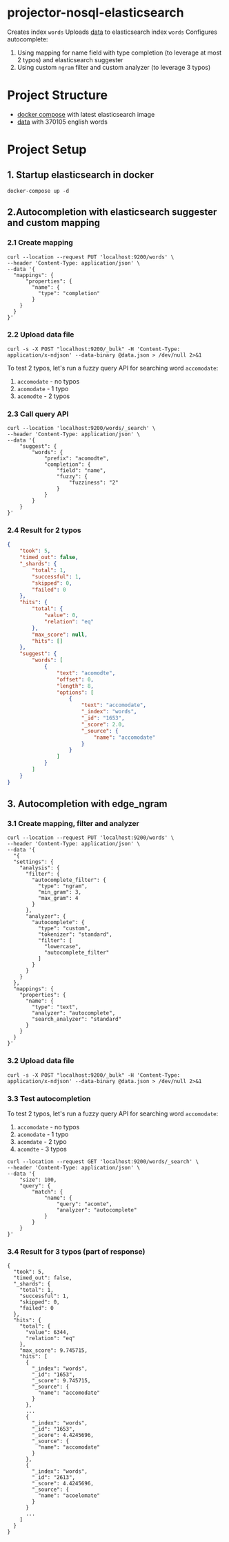 # projector-nosql-elasticsearch
Creates index `words`
Uploads [data](data.json) to elasticsearch index `words`
Configures autocomplete:
1. Using mapping for name field with type completion (to leverage at most 2 typos) and elasticsearch suggester
2. Using custom `ngram` filter and custom analyzer (to leverage 3 typos)

# Project Structure
- [docker compose](./docker-compose.yml) with latest elasticsearch image
- [data](./data.json) with 370105 english words

# Project Setup
## 1. Startup elasticsearch in docker
```shell
docker-compose up -d
```
## 2.Autocompletion with elasticsearch suggester and custom mapping

### 2.1 Create mapping

```shell
curl --location --request PUT 'localhost:9200/words' \
--header 'Content-Type: application/json' \
--data '{
  "mappings": {
      "properties": {
        "name": {
          "type": "completion"
        }
    }
  }
}'
```
### 2.2 Upload data file

```shell
curl -s -X POST "localhost:9200/_bulk" -H 'Content-Type: application/x-ndjson' --data-binary @data.json > /dev/null 2>&1
```

To test 2 typos, let's run a fuzzy query API for searching word `accomodate`:
1. `accomodate` - no typos
2. `acomodate` - 1 typo
3. `acomodte` - 2 typos

### 2.3 Call query API

```shell
curl --location 'localhost:9200/words/_search' \
--header 'Content-Type: application/json' \
--data '{
    "suggest": {
        "words": {
            "prefix": "acomodte",
            "completion": {
                "field": "name",
                "fuzzy": {
                    "fuzziness": "2"
                }
            }
        }
    }
}'
```

### 2.4 Result for 2 typos

```json
{
    "took": 5,
    "timed_out": false,
    "_shards": {
        "total": 1,
        "successful": 1,
        "skipped": 0,
        "failed": 0
    },
    "hits": {
        "total": {
            "value": 0,
            "relation": "eq"
        },
        "max_score": null,
        "hits": []
    },
    "suggest": {
        "words": [
            {
                "text": "acomodte",
                "offset": 0,
                "length": 8,
                "options": [
                    {
                        "text": "accomodate",
                        "_index": "words",
                        "_id": "1653",
                        "_score": 2.0,
                        "_source": {
                            "name": "accomodate"
                        }
                    }
                ]
            }
        ]
    }
}
```


## 3. Autocompletion with edge_ngram
### 3.1 Create mapping, filter and analyzer

```shell
curl --location --request PUT 'localhost:9200/words' \
--header 'Content-Type: application/json' \
--data '{
  "{
  "settings": {
    "analysis": {
      "filter": {
        "autocomplete_filter": { 
          "type": "ngram",
          "min_gram": 3,
          "max_gram": 4
        }
      },
      "analyzer": {
        "autocomplete": { 
          "type": "custom",
          "tokenizer": "standard",
          "filter": [
            "lowercase",
            "autocomplete_filter"
          ]
        }
      }
    }
  },
  "mappings": {
    "properties": {
      "name": {
        "type": "text",
        "analyzer": "autocomplete", 
        "search_analyzer": "standard"
      }
    }
  }
}'
```

### 3.2 Upload data file

```shell
curl -s -X POST "localhost:9200/_bulk" -H 'Content-Type: application/x-ndjson' --data-binary @data.json > /dev/null 2>&1
```

### 3.3 Test autocompletion

To test 2 typos, let's run a fuzzy query API for searching word `accomodate`:
1. `accomodate` - no typos
2. `acomodate` - 1 typo
3. `acomdate` - 2 typo
4. `acomdte` - 3 typos

```shell
curl --location --request GET 'localhost:9200/words/_search' \
--header 'Content-Type: application/json' \
--data '{
    "size": 100,
    "query": {
        "match": {
            "name": {
                "query": "acomte",
                "analyzer": "autocomplete"
            }
        }
    }
}'
```

### 3.4 Result for 3 typos (part of response)

```
{
  "took": 5,
  "timed_out": false,
  "_shards": {
    "total": 1,
    "successful": 1,
    "skipped": 0,
    "failed": 0
  },
  "hits": {
    "total": {
      "value": 6344,
      "relation": "eq"
    },
    "max_score": 9.745715,
    "hits": [
      {
        "_index": "words",
        "_id": "1653",
        "_score": 9.745715,
        "_source": {
          "name": "accomodate"
        }
      },
      ...
      {
        "_index": "words",
        "_id": "1653",
        "_score": 4.4245696,
        "_source": {
          "name": "accomodate"
        }
      },
      {
        "_index": "words",
        "_id": "2613",
        "_score": 4.4245696,
        "_source": {
          "name": "acoelomate"
        }
      }
      ...
    ]
  }
}
```